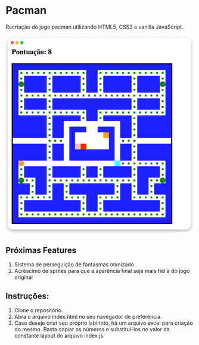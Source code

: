 # Pacman

Recriação do jogo pacman utilizando HTML5, CSS3 e vanilla JavaScript.

![Screenshot do projeto](./images/pacman.png)

## Próximas Features
1. Sistema de perseguição de fantasmas otimizado
2. Acréscimo de sprites para que a aparência final seja mais fiel à do jogo original

## Instruções:

1. Clone o repositório.
2. Abra o arquivo index.html no seu navegador de preferência.
3. Caso deseje criar seu próprio labirinto, há um arquivo excel para criação do mesmo. Basta copiar os números e substitui-los no valor da constante layout do arquivo index.js